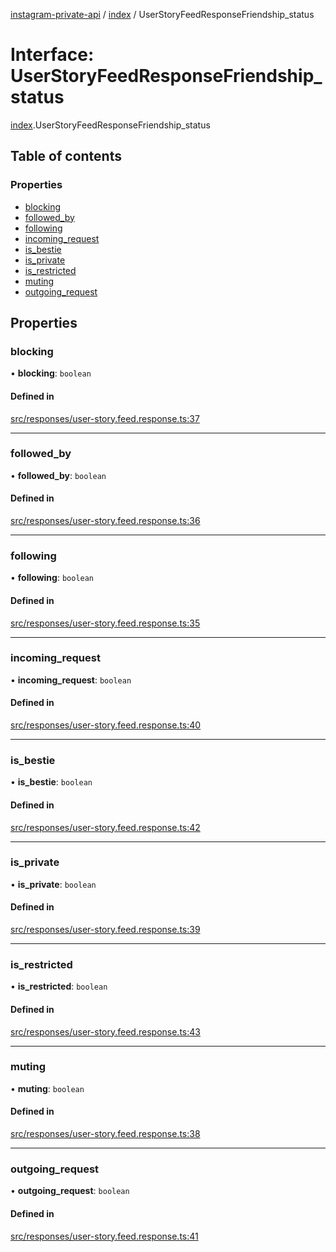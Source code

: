 [instagram-private-api](../../README.md) / [index](../../modules/index.md) / UserStoryFeedResponseFriendship_status

# Interface: UserStoryFeedResponseFriendship\_status

[index](../../modules/index.md).UserStoryFeedResponseFriendship_status

## Table of contents

### Properties

- [blocking](UserStoryFeedResponseFriendship_status.md#blocking)
- [followed\_by](UserStoryFeedResponseFriendship_status.md#followed_by)
- [following](UserStoryFeedResponseFriendship_status.md#following)
- [incoming\_request](UserStoryFeedResponseFriendship_status.md#incoming_request)
- [is\_bestie](UserStoryFeedResponseFriendship_status.md#is_bestie)
- [is\_private](UserStoryFeedResponseFriendship_status.md#is_private)
- [is\_restricted](UserStoryFeedResponseFriendship_status.md#is_restricted)
- [muting](UserStoryFeedResponseFriendship_status.md#muting)
- [outgoing\_request](UserStoryFeedResponseFriendship_status.md#outgoing_request)

## Properties

### blocking

• **blocking**: `boolean`

#### Defined in

[src/responses/user-story.feed.response.ts:37](https://github.com/Nerixyz/instagram-private-api/blob/0e0721c/src/responses/user-story.feed.response.ts#L37)

___

### followed\_by

• **followed\_by**: `boolean`

#### Defined in

[src/responses/user-story.feed.response.ts:36](https://github.com/Nerixyz/instagram-private-api/blob/0e0721c/src/responses/user-story.feed.response.ts#L36)

___

### following

• **following**: `boolean`

#### Defined in

[src/responses/user-story.feed.response.ts:35](https://github.com/Nerixyz/instagram-private-api/blob/0e0721c/src/responses/user-story.feed.response.ts#L35)

___

### incoming\_request

• **incoming\_request**: `boolean`

#### Defined in

[src/responses/user-story.feed.response.ts:40](https://github.com/Nerixyz/instagram-private-api/blob/0e0721c/src/responses/user-story.feed.response.ts#L40)

___

### is\_bestie

• **is\_bestie**: `boolean`

#### Defined in

[src/responses/user-story.feed.response.ts:42](https://github.com/Nerixyz/instagram-private-api/blob/0e0721c/src/responses/user-story.feed.response.ts#L42)

___

### is\_private

• **is\_private**: `boolean`

#### Defined in

[src/responses/user-story.feed.response.ts:39](https://github.com/Nerixyz/instagram-private-api/blob/0e0721c/src/responses/user-story.feed.response.ts#L39)

___

### is\_restricted

• **is\_restricted**: `boolean`

#### Defined in

[src/responses/user-story.feed.response.ts:43](https://github.com/Nerixyz/instagram-private-api/blob/0e0721c/src/responses/user-story.feed.response.ts#L43)

___

### muting

• **muting**: `boolean`

#### Defined in

[src/responses/user-story.feed.response.ts:38](https://github.com/Nerixyz/instagram-private-api/blob/0e0721c/src/responses/user-story.feed.response.ts#L38)

___

### outgoing\_request

• **outgoing\_request**: `boolean`

#### Defined in

[src/responses/user-story.feed.response.ts:41](https://github.com/Nerixyz/instagram-private-api/blob/0e0721c/src/responses/user-story.feed.response.ts#L41)
